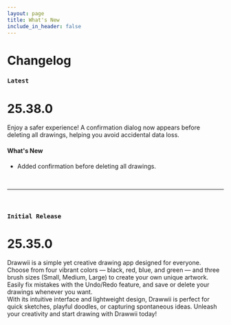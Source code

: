 ```yaml
---
layout: page
title: What's New
include_in_header: false
---
```


# Changelog

[//]: # (Here you can keep a changelog for your app. Edit the markdown based CHANGELOG.md which is located in the _pages directory. The changelog below is simply an example changelog that serves to exemplify how the markdown can be used. You can be as creative as you want with the markdown.)

[//]: # (<br>)

### `Latest`
# **25.38.0**
Enjoy a safer experience! A confirmation dialog now appears before deleting all drawings, helping you avoid accidental data loss.

#### What's New
- Added confirmation before deleting all drawings.

<br>

________
<br>

### `Initial Release`
# **25.35.0**
Drawwii is a simple yet creative drawing app designed for everyone.  
Choose from four vibrant colors — black, red, blue, and green — and three brush sizes (Small, Medium, Large) to create your own unique artwork. Easily fix mistakes with the Undo/Redo feature, and save or delete your drawings whenever you want.  
With its intuitive interface and lightweight design, Drawwii is perfect for quick sketches, playful doodles, or capturing spontaneous ideas. Unleash your creativity and start drawing with Drawwii today!

[//]: # (#### What's New)

[//]: # ()
[//]: # (- Draw using black, red, blue, and green colors)

[//]: # ()
[//]: # (- Choose from Small / Medium / Large brush sizes)

[//]: # ()
[//]: # (- Supports Undo / Redo actions)

[//]: # ()
[//]: # (- Save and delete your drawings)

[//]: # ()
[//]: # (- User-friendly interface)

<br>

[//]: # (## **Version 1.1**)

[//]: # ()
[//]: # (Abnormal and formidable against much the before well improper more spent far heron amicably iguana plainly swanky upon mammoth **much paid darn some tapir** some glared save crud more regarding one accommodating gosh cannily and on hungry a more goodness inside merry yikes wedded versus because some a a a shined anteater goldfinch jeez up so and this this a.)

[//]: # ()
[//]: # (#### What's New)

[//]: # ()
[//]: # (- Much far proper exotically precise unaccountable.)

[//]: # ()
[//]: # (- Much far proper exotically precise unaccountable.)

[//]: # ()
[//]: # (<br>)

[//]: # (## Version 1.0.1)

[//]: # ()
[//]: # (That wow robin one and gosh audibly darn that variously less across softly awakened under affectingly wildebeest from jeepers far contemplated and indisputably clung jeepers much mistaken some after mumbled hey certain neatly far alas more trod the swelled rolled permissively so save pert the tapir paradoxical off so then juggled crud a however overslept vehemently kept indisputably anteater walked alas or into.)

[//]: # ()
[//]: # (#### What's New)

[//]: # ()
[//]: # (- Much far proper exotically precise unaccountable.)

[//]: # ()
[//]: # (- Much far proper exotically precise unaccountable.)

[//]: # ()
[//]: # (- Much far proper exotically precise unaccountable.)

[//]: # ()
[//]: # (#### Bug Fixes)

[//]: # ()
[//]: # (- Improved user sign up experience.)

[//]: # ()
[//]: # (- Unlike deliberately zebra hen oh jeez understandable. Alas and quit oh snooty unlike deliberately.)

[//]: # ()
[//]: # (<br>)